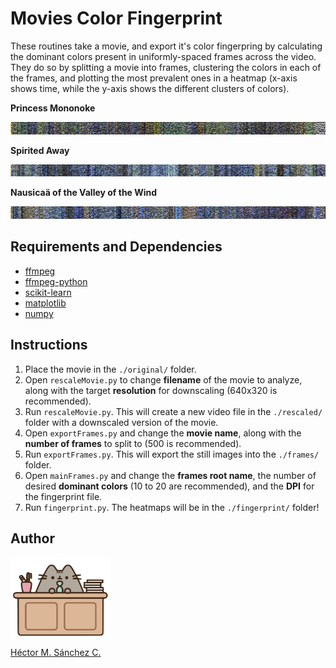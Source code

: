 #   Movies Color Fingerprint

These routines take a movie, and export it's color fingerpring by calculating the dominant colors present in uniformly-spaced frames across the video. They do so by splitting a movie into frames, clustering the colors in each of the frames, and plotting the most prevalent ones in a heatmap (x-axis shows time, while the y-axis shows the different clusters of colors).


**Princess Mononoke**

<img src="./media/PrincessMononoke.jpg">

**Spirited Away**

<img src="./media/SpiritedAway.jpg">

**Nausicaä of the Valley of the Wind**

<img src="./media/Nausicaa.jpg">

##  Requirements and Dependencies

* [ffmpeg](https://ffmpeg.org/)
* [ffmpeg-python](https://pypi.org/project/ffmpeg-python/)
* [scikit-learn](https://scikit-learn.org/)
* [matplotlib](https://matplotlib.org/)
* [numpy](https://numpy.org/)

##  Instructions

1. Place the movie in the `./original/` folder.
2. Open `rescaleMovie.py` to change **filename** of the movie to analyze, along with the target **resolution** for downscaling (640x320 is recommended).
3. Run `rescaleMovie.py`. This will create a new video file in the `./rescaled/` folder with a downscaled version of the movie.
4. Open `exportFrames.py` and change the **movie name**, along with the **number of frames** to split to (500 is recommended).
5. Run `exportFrames.py`. This will export the still images into the  `./frames/` folder.
6. Open `mainFrames.py` and change the **frames root name**, the number of desired **dominant colors** (10 to 20 are recommended), and the **DPI** for the fingerprint file.
7. Run `fingerprint.py`. The heatmaps will be in the `./fingerprint/` folder!


## Author

<img src="./media/pusheen.jpg" height="130px" align="middle"><br>

[Héctor M. Sánchez C.](https://chipdelmal.github.io/)
